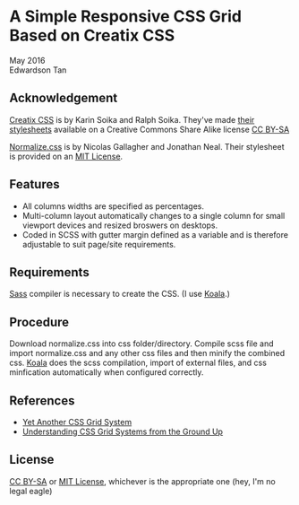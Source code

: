 # A Simple Responsive CSS Grid Based on Creatix CSS

May 2016  
Edwardson Tan

## Acknowledgement ##
[Creatix CSS](http://www.creatix.org/creatix-css/) is by Karin Soika and Ralph Soika. They've made [their stylesheets](https://github.com/laluluny/creatix-css/) available on a Creative Commons Share Alike license [CC BY-SA](http://creativecommons.org/licenses/by-sa/4.0/)

[Normalize.css](https://necolas.github.io/normalize.css/) is by Nicolas Gallagher and Jonathan Neal. Their stylesheet is provided on an [MIT License](https://opensource.org/licenses/MIT).

## Features ##
* All columns widths are specified as percentages.
* Multi-column layout automatically changes to a single column for small viewport devices and resized broswers on desktops.
* Coded in SCSS with gutter margin defined as a variable and is therefore adjustable to suit page/site requirements.

## Requirements ##
[Sass](http://sass-lang.com/) compiler is necessary to create the CSS. (I use [Koala](http://koala-app.com/).)

## Procedure ##
Download normalize.css into css folder/directory. Compile scss file and import normalize.css and any other css files and then minify the combined css. [Koala](http://koala-app.com/) does the scss compilation, import of external files, and css minfication automatically when configured correctly.

## References ##
* [Yet Another CSS Grid System](https://github.col-om/sans0r/yacgs)
* [Understanding CSS Grid Systems from the Ground Up](https://www.sitepoint.com/understanding-css-grid-systems/)

## License ##
[CC BY-SA](http://creativecommons.org/licenses/by-sa/4.0/) or [MIT License](https://opensource.org/licenses/MIT), whichever is the appropriate one (hey, I'm no legal eagle)
